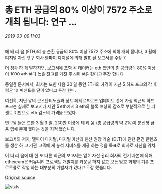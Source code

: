 # 총 ETH 공급의 80% 이상이 7572 주소로 개최 됩니다: 연구 ...

###### 2019-03-09 11:03

에 테 리 움 (ETH)의 총 순환 공급의 80% 이상 7572 주소에 의해 개최 됩니다, 3 월에 디지털 자산 연구 회사 델파이 디지털에 의해 발표 된 보고서를 주장 7.

더 정확 하 게 말하자면, 보고서에 포함 된 데이터는 eth 코인의 총 공급량의 80% 이상이 1000 eth 보다 높은 잔고를 가진 주소로 보유 한다고 주장 합니다.

동일한 문서에서, 회사는 또한 다음 30 일 동안 ETH의 가격이 지난 5 하드 포크의 각 후 평균 19 퍼센트를 떨어 있다고 주장 한다.

여전히, 지난 달의 콘스탄티노플과 상트 페테르부르크 업데이트 전에 가장 최근의 하드 포크는 실제로 보고서가 제안 5 eth에서 3 eth의 블록 보상의 감소로 부분적으로 한 퍼센트 미만으로 eth 감소의 가격을 보았다.

연구원 들은 또한 3 월 3 일, 230만 이상에 테 리 움 (총 공급량의 약 2%)이 분산형 금융 앱에 존재 했다는 것을 지적 했습니다.

보고서의 저자, 델파이 디지털, 디지털 자산과 분산 원장 기술 (DLT)에 관한 편견 콘텐츠를 생산 하 고 기관 고객에 게 분석 서비스를 제공 하는 것을 목표로 회사로 자신을 위치.

이 더 리 움에 대 한 또 다른 최근의 보고서는 암호 자산 관리 회사의 전기 자본에 의해, ethereum은 커뮤니티 프로젝트 개발자를 카운팅 하지 않고 모든 암호 화폐의 기본 프로토콜로 작업 하는 대부분의 개발자가 있다고 주장 했습니다.

[Original source](https://cointelegraph.com/news/over-80-percent-of-total-eth-supply-is-held-by-7-572-addresses-research)

![stats](https://c.statcounter.com/11760860/0/a89fa40b/1/ "stats")
